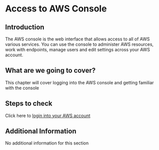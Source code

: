 # Access to AWS Console

## Introduction

The AWS console is the web interface that allows access to all of AWS various services. You can use the console to administer AWS resources, work with endpoints, manage users and edit settings across your AWS account.

## What are we going to cover?

This chapter will cover logging into the AWS console and getting familiar with the console

## Steps to check

Click here to [login into your AWS account](https://console.aws.amazon.com)

## Additional Information

No additional information for this section